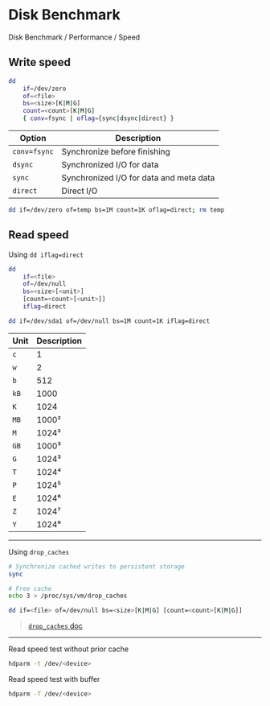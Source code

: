 # Disk Benchmark

Disk Benchmark / Performance / Speed

## Write speed

```bash
dd 
    if=/dev/zero 
    of=<file> 
    bs=<size>[K|M|G] 
    count=<count>[K|M|G] 
    { conv=fsync | oflag={sync|dsync|direct} }
```

| Option | Description |
| - | - |
| `conv=fsync` | Synchronize before finishing |
| `dsync` | Synchronized I/O for data |
| `sync` | Synchronized I/O for data and meta data |
| `direct` | Direct I/O |

```sh
dd if=/dev/zero of=temp bs=1M count=1K oflag=direct; rm temp
```

## Read speed

Using `dd iflag=direct`

```bash
dd
    if=<file>
    of=/dev/null
    bs=<size>[<unit>]
    [count=<count>[<unit>]]
    iflag=direct
```

```sh
dd if=/dev/sda1 of=/dev/null bs=1M count=1K iflag=direct
```

| Unit | Description |
| - | - |
| `c` | 1 |
| `w` | 2 |
| `b` | 512 |
| `kB` | 1000 |
| `K` | 1024 |
| `MB` | 1000² |
| `M` | 1024² |
| `GB` | 1000³ |
| `G` | 1024³ |
| `T` | 1024⁴ |
| `P` | 1024⁵ |
| `E` | 1024⁶ |
| `Z` | 1024⁷ |
| `Y` | 1024⁸ |

---

Using `drop_caches`

```bash
# Synchronize cached writes to persistent storage
sync

# Free cache
echo 3 > /proc/sys/vm/drop_caches

dd if=<file> of=/dev/null bs=<size>[K|M|G] [count=<count>[K|M|G]]
```

> [`drop_caches` doc](https://www.kernel.org/doc/Documentation/sysctl/vm.txt)

---

Read speed test without prior cache

```bash
hdparm -t /dev/<device>
```

Read speed test with buffer

```bash
hdparm -T /dev/<device>
```
